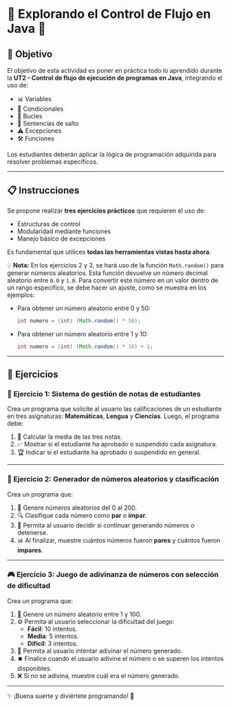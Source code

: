 # 🌟 Explorando el Control de Flujo en Java 🌟

## 🎯 Objetivo

El objetivo de esta actividad es poner en práctica todo lo aprendido durante la **UT2 - Control de flujo de ejecución de programas en Java**, integrando el uso de:

- 📊 Variables
- 🔀 Condicionales
- 🔁 Bucles
- 🚀 Sentencias de salto
- ⚠️ Excepciones
- 🛠️ Funciones

Los estudiantes deberán aplicar la lógica de programación adquirida para resolver problemas específicos.

---

## 📋 Instrucciones

Se propone realizar **tres ejercicios prácticos** que requieren el uso de:

- Estructuras de control
- Modularidad mediante funciones
- Manejo básico de excepciones

Es fundamental que utilices **todas las herramientas vistas hasta ahora**.

💡 **Nota:** En los ejercicios 2 y 3, se hará uso de la función `Math.random()` para generar números aleatorios. Esta función devuelve un número decimal aleatorio entre `0.0` y `1.0`. Para convertir este número en un valor dentro de un rango específico, se debe hacer un ajuste, como se muestra en los ejemplos:

- Para obtener un número aleatorio entre 0 y 50:  
  ```java
  int numero = (int) (Math.random() * 50);
  ```
- Para obtener un número aleatorio entre 1 y 10:  
  ```java
  int numero = (int) (Math.random() * 10) + 1;
  ```

---

## 📝 Ejercicios

### 🧮 Ejercicio 1: Sistema de gestión de notas de estudiantes

Crea un programa que solicite al usuario las calificaciones de un estudiante en tres asignaturas: **Matemáticas**, **Lengua** y **Ciencias**. Luego, el programa debe:

1. 📐 Calcular la media de las tres notas.
2. ✅ Mostrar si el estudiante ha aprobado o suspendido cada asignatura.
3. 🏆 Indicar si el estudiante ha aprobado o suspendido en general.

---

### 🎲 Ejercicio 2: Generador de números aleatorios y clasificación

Crea un programa que:

1. 🔢 Genere números aleatorios del 0 al 200.
2. 🔍 Clasifique cada número como **par** o **impar**.
3. 🔄 Permita al usuario decidir si continuar generando números o detenerse.
4. 📊 Al finalizar, muestre cuántos números fueron **pares** y cuántos fueron **impares**.

---

### 🎮 Ejercicio 3: Juego de adivinanza de números con selección de dificultad

Crea un programa que:

1. 🎯 Genere un número aleatorio entre 1 y 100.
2. ⚙️ Permita al usuario seleccionar la dificultad del juego:
   - **Fácil**: 10 intentos.
   - **Media**: 5 intentos.
   - **Difícil**: 3 intentos.
3. 🤔 Permita al usuario intentar adivinar el número generado.
4. ⏹️ Finalice cuando el usuario adivine el número o se superen los intentos disponibles.
5. ❌ Si no se adivina, muestre cuál era el número generado.

---

✨ ¡Buena suerte y diviértete programando! 🚀
